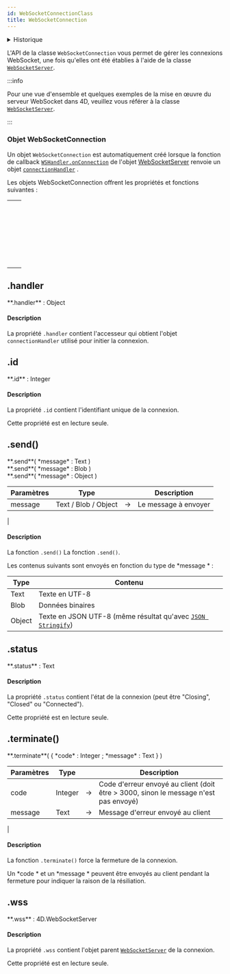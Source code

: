 ```yaml
---
id: WebSocketConnectionClass
title: WebSocketConnection
---
```


<details><summary>Historique</summary>

| Version | Modifications |
| ------- | ------------- |
| v20     | Ajout         |

</details>

L'API de la classe `WebSocketConnection` vous permet de gérer les connexions WebSocket, une fois qu'elles ont été établies à l'aide de la classe [`WebSocketServer`](WebSocketServerClass.md).

:::info

Pour une vue d'ensemble et quelques exemples de la mise en œuvre du serveur WebSocket dans 4D, veuillez vous référer à la classe [`WebSocketServer`](WebSocketServerClass.md).

:::


### Objet WebSocketConnection

Un objet `WebSocketConnection` est automatiquement créé lorsque la fonction de callback [`WSHandler.onConnection`](WebSocketServerClass.md#wsshandler-parameter) de l'objet [WebSocketServer](WebSocketServerClass.md#4dwebsocketservernew) renvoie un objet [`connectionHandler`](WebSocketServerClass.md#connectionhandler-object) .

Les objets WebSocketConnection offrent les propriétés et fonctions suivantes :

|                                                                                                                                                                                         |
| --------------------------------------------------------------------------------------------------------------------------------------------------------------------------------------- |
| [<!-- INCLUDE #WebSocketConnectionClass.handler.Syntax -->](#handler)&nbsp;&nbsp;&nbsp;&nbsp;<!-- INCLUDE #WebSocketConnectionClass.handler.Summary -->|
| [<!-- INCLUDE #WebSocketConnectionClass.id.Syntax -->](#id)&nbsp;&nbsp;&nbsp;&nbsp;<!-- INCLUDE #WebSocketConnectionClass.id.Summary -->|
| [<!-- INCLUDE #WebSocketConnectionClass.send().Syntax -->](#send())&nbsp;&nbsp;&nbsp;&nbsp;<!-- INCLUDE #WebSocketConnectionClass.send().Summary -->|
| [<!-- INCLUDE #WebSocketConnectionClass.status.Syntax -->](#status)&nbsp;&nbsp;&nbsp;&nbsp;<!-- INCLUDE #WebSocketConnectionClass.status.Summary -->|
| [<!-- INCLUDE #WebSocketConnectionClass.terminate().Syntax -->](#terminate())&nbsp;&nbsp;&nbsp;&nbsp;<!-- INCLUDE #WebSocketConnectionClass.terminate().Summary -->|
| [<!-- INCLUDE #WebSocketConnectionClass.wss.Syntax -->](#wss)&nbsp;&nbsp;&nbsp;&nbsp;<!-- INCLUDE #WebSocketConnectionClass.wss.Summary -->|



<!-- REF #WebSocketConnectionClass.handler.Desc -->
## .handler

<!-- REF #WebSocketConnectionClass.handler.Syntax -->**.handler** : Object<!-- END REF -->

#### Description

La propriété `.handler` contient <!-- REF #WebSocketConnectionClass.handler.Summary -->l'accesseur qui obtient l'objet `connectionHandler` utilisé pour initier la connexion<!-- END REF -->.

<!-- END REF -->




<!-- REF #WebSocketConnectionClass.id.Desc -->
## .id

<!-- REF #WebSocketConnectionClass.id.Syntax -->**.id** : Integer<!-- END REF -->

#### Description

La propriété `.id` contient <!-- REF #WebSocketConnectionClass.id.Summary -->l'identifiant unique de la connexion<!-- END REF -->.

Cette propriété est en lecture seule.
<!-- END REF -->


<!-- REF #WebSocketConnectionClass.send().Desc -->
## .send()

<!-- REF #WebSocketConnectionClass.send().Syntax -->**.send**( *message* : Text )<br/>**.send**( *message* : Blob )<br/>**.send**( *message* : Object )<!-- END REF -->


<!-- REF #WebSocketConnectionClass.send().Params -->
| Paramètres | Type                 |    | Description                                    |
| ---------- | -------------------- |:--:| ---------------------------------------------- |
| message    | Text / Blob / Object | -> | Le message à envoyer<!-- END REF -->

|

#### Description

La fonction `.send()` <!-- REF #WebSocketConnectionClass.send().Summary -->La fonction `.send()`<!-- END REF -->.

Les contenus suivants sont envoyés en fonction du type de *message * :

| Type   | Contenu                                                                                                                 |
| ------ | ----------------------------------------------------------------------------------------------------------------------- |
| Text   | Texte en UTF-8                                                                                                          |
| Blob   | Données binaires                                                                                                        |
| Object | Texte en JSON UTF-8 (même résultat qu'avec [`JSON Stringify`](https://doc.4d.com/4dv19R/help/command/en/page1217.html)) |

<!-- END REF -->




<!-- REF #WebSocketConnectionClass.status.Desc -->
## .status

<!-- REF #WebSocketConnectionClass.status.Syntax -->**.status** : Text<!-- END REF -->

#### Description

La propriété `.status` contient <!-- REF #WebSocketConnectionClass.status.Summary -->l'état de la connexion (peut être "Closing", "Closed" ou "Connected")<!-- END REF -->.

Cette propriété est en lecture seule.
<!-- END REF -->



<!-- REF #WebSocketConnectionClass.terminate().Desc -->
## .terminate()

<!-- REF #WebSocketConnectionClass.terminate().Syntax -->**.terminate**( { *code* : Integer ; *message* : Text } )<!-- END REF -->


<!-- REF #WebSocketConnectionClass.terminate().Params -->
| Paramètres | Type    |    | Description                                                                          |
| ---------- | ------- |:--:| ------------------------------------------------------------------------------------ |
| code       | Integer | -> | Code d'erreur envoyé au client (doit être > 3000, sinon le message n'est pas envoyé) |
| message    | Text    | -> | Message d'erreur envoyé au client<!-- END REF -->


|


#### Description

La fonction `.terminate()` <!-- REF #WebSocketConnectionClass.terminate().Summary -->force la fermeture de la connexion<!-- END REF -->.

Un *code * et un *message * peuvent être envoyés au client pendant la fermeture pour indiquer la raison de la résiliation.

<!-- END REF -->

<!-- REF #WebSocketConnectionClass.wss.Desc -->
## .wss

<!-- REF #WebSocketConnectionClass.wss.Syntax -->**.wss** : 4D.WebSocketServer<!-- END REF -->

#### Description

La propriété `.wss` contient <!-- REF #WebSocketConnectionClass.wss.Summary -->l'objet parent [`WebSocketServer`](WebSocketServerClass.md#4dwebsocketservernew) de la connexion<!-- END REF -->.

Cette propriété est en lecture seule.
<!-- END REF -->


